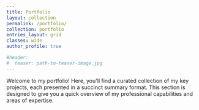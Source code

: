 ```yaml
---
title: Portfolio
layout: collection
permalink: /portfolio/
collection: portfolio
entries_layout: grid
classes: wide
author_profile: true

#header:
#  teaser: path-to-teaser-image.jpg
---
```

Welcome to my portfolio! Here, you'll find a curated collection of my key projects, each presented in a succinct summary format. This section is designed to give you a quick overview of my professional capabilities and areas of expertise.
